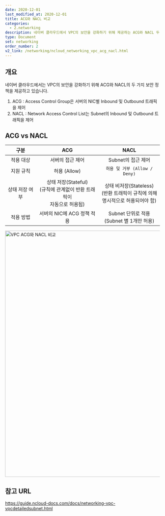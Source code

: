 ```yaml
---
date: 2020-12-01
last_modified_at: 2020-12-01
title: ACG와 NACL 비교
categories:
  - 2.networking
description: 네이버 클라우드에서 VPC의 보안을 강화하기 위해 제공하는 ACG와 NACL 두 가지 보안 정책 비교입니다
type: Document
set: networking
order_number: 2
v2_link: /networking/ncloud_networking_vpc_acg_nacl.html
---
```


## 개요
네이버 클라우드에서는 VPC의 보안을 강화하기 위해 ACG와 NACL의 두 가지 보안 정책을 제공하고 있습니다.

1. ACG : Access Control Group은 서버의 NIC별 Inbound 및 Outbound 트래픽을 제어
2. NACL : Network Access Control List는 Subnet의 Inbound 및 Outbound 트래픽을 제어

## ACG vs NACL

| 구분 | ACG | NACL |
| :----: | :----: | :-----: |
| 적용 대상 | 서버의 접근 제어 | Subnet의 접근 제어 |
| 지원 규칙 | 허용 (Allow) | `허용 및 거부 (Allow / Deny)` |
| 상태 저장 여부 | 상태 저장(Stateful)<br>(규칙에 관계없이 반환 트래픽이<br>자동으로 허용됨) | 상태 비저장(Stateless)<br>(반환 트래픽이 규칙에 의해<br>명시적으로 허용되어야 함) |
| 적용 방법 | 서버의 NIC에 ACG 정책 적용 | Subnet 단위로 적용<br>(Subnet 별 1개만 허용) |


<img src="../../images/ncp_vpc_acg_nacl.png" alt="VPC ACG와 NACL 비교" style="width:800px;align:center">

## 참고 URL
<a href="https://guide.ncloud-docs.com/docs/networking-vpc-vpcdetailedsubnet" target="_blank" style="word-break:break-all;">https://guide.ncloud-docs.com/docs/networking-vpc-vpcdetailedsubnet.html</a>


